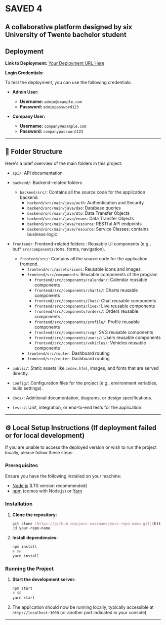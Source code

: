 # SAVED 4

A collaborative platform designed by six University of Twente bachelor student
---

## Deployment

**Link to Deployment:** [Your Deployment URL Here](https://your-deployment-url.com)

**Login Credentials:**

To test the deployment, you can use the following credentials:

* **Admin User:**
    * **Username:** `admin@example.com`
    * **Password:** `adminpassword123`

* **Company User:**
    * **Username:** `company@example.com`
    * **Password:** `companypassword123`

---

## 📁 Folder Structure

Here's a brief overview of the main folders in this project:
* `api/`: API documentation
* `backend/`: Backend-related folders
    * `backend/src/`: Contains all the source code for the application backend.
        * `backend/src/main/java/auth`: Authentication and Security
        * `backend/src/main/java/dao`: Database queries
        * `backend/src/main/java/dto`: Data Transfer Objects
        * `backend/src/main/java/enums`: Data Transfer Objects
        * `backend/src/main/java/resource`: RESTful API endpoints
        * `backend/src/main/java/resource`: Service Classes; contains business-logic

* `frontend/`: Frontend-related folders
    : Reusable UI components (e.g., but* `src/components/`tons, forms, navigation).
    * `frontend/src/`: Contains all the source code for the application frontend.
        * `frontend/src/assets/icons`: Reusable icons and images
        * `frontend/src/components`: Reusable components  of the program
            * `frontend/src/components/calendar/`: Calendar reusable components
            * `frontend/src/components/charts/`: Charts reusable components
            * `frontend/src/components/Chat/`: Chat reusable components
            * `frontend/src/components/live/`: Live reusable components
            * `frontend/src/components/orders/`: Orders reusable components
            * `frontend/src/components/profile/`: Profile reusable components
            * `frontend/src/components/svg/`: SVG reusable components
            * `frontend/src/components/users/`: Users reusable components
            * `frontend/src/components/vehicles/`: Vehicles reusable components
        * `frontend/src/router`: Dashboard routing
        * `frontend/src/router`: Dashboard routing



* `public/`: Static assets like `index.html`, images, and fonts that are served directly.
* `config/`: Configuration files for the project (e.g., environment variables, build settings).
* `docs/`: Additional documentation, diagrams, or design specifications.
* `tests/`: Unit, integration, or end-to-end tests for the application.

---

## ⚙️ Local Setup Instructions (If deployment failed or for local development)

If you are unable to access the deployed version or wish to run the project locally, please follow these steps:

### Prerequisites

Ensure you have the following installed on your machine:

* [Node.js](https://nodejs.org/en/download/) (LTS version recommended)
* [npm](https://www.npmjs.com/get-npm) (comes with Node.js) or [Yarn](https://yarnpkg.com/getting-started/install)

### Installation

1.  **Clone the repository:**
    ```bash
    git clone [https://github.com/your-username/your-repo-name.git](https://github.com/your-username/your-repo-name.git)
    cd your-repo-name
    ```

2.  **Install dependencies:**
    ```bash
    npm install
    # OR
    yarn install
    ```

### Running the Project

1.  **Start the development server:**
    ```bash
    npm start
    # OR
    yarn start
    ```
2.  The application should now be running locally, typically accessible at `http://localhost:3000` (or another port indicated in your console).

---